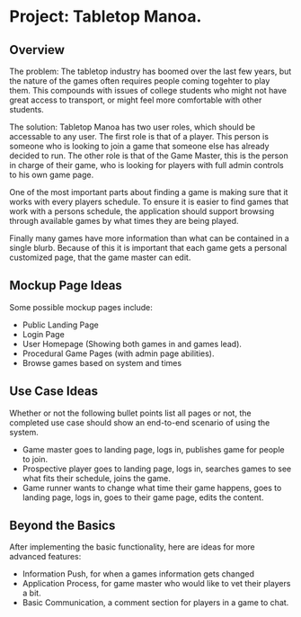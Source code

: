 # Project: Tabletop Manoa.
## Overview
The problem: The tabletop industry has boomed over the last few years, but the nature of the games often requires people coming togehter to play them. This compounds with issues of college students who might not have great access to transport, or might feel more comfortable with other students. 

The solution: 
Tabletop Manoa has two user roles, which should be accessable to any user. The first role is that of a player. This person is someone who is looking to join a game that someone else has already decided to run. The other role is that of the Game Master, this is the person in charge of their game, who is looking for players with full admin controls to his own game page.

One of the most important parts about finding a game is making sure that it works with every players schedule. To ensure it is easier to find games that work with a persons schedule, the application should support browsing through available games by what times they are being played. 

Finally many games have more information than what can be contained in a single blurb. Because of this it is important that each game gets a personal customized page, that the game master can edit. 





## Mockup Page Ideas
Some possible mockup pages include:
* Public Landing Page
* Login Page
* User Homepage (Showing both games in and games lead).
* Procedural Game Pages (with admin page abilities).
* Browse games based on system and times

## Use Case Ideas
Whether or not the following bullet points list all pages or not, the completed use case should show an end-to-end scenario of using the system.
* Game master goes to landing page, logs in, publishes game for people to join.
* Prospective player goes to landing page, logs in, searches games to see what fits their schedule, joins the game.
* Game runner wants to change what time their game happens, goes to landing page, logs in, goes to their game page, edits the content. 


## Beyond the Basics
After implementing the basic functionality, here are ideas for more advanced features:

* Information Push, for when a games information gets changed
* Application Process, for game master who would like to vet their players a bit.
* Basic Communication, a comment section for players in a game to chat. 
